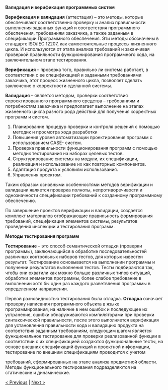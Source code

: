 **Валидация и верификация программных систем**

**Верификация и валидация** (аттестация) – это методы, которые обеспечивают соответственно
проверку и анализ правильности выполнения заданных функций и соответствия программного
обеспечения, требованиям заказчика, а также заданным в спецификации Программного
обеспечения. Эти методы обозначены в стандарте ISO/IEC 12207, как самостоятельные процессы
жизненного цикла. И используются от этапа анализа требований и заканчивая проверкой
правильности функционирования программного кода, на заключительном этапе тестирования.

**Верификация** – проверка того, правильно ли система работает, в соответствии с ее
спецификацией и заданными требованиями заказчика, этот процесс жизненного цикла, позволяет
сделать заключение о корректности сделанной системы.

**Валидация** – является методом, проверки соответствия спроектированного программного
средства – требованиям и потребностям заказчика и предполагает выполнение на этапах
жизненного цикла разного рода действий для получения корректных программ и систем.

1. Планирование процедур проверки и контроля решений с помощью методик и просмотра
    хода разработки
2. Повышения уровня автоматизации проектирования программ с использованием CASE-
    систем.
3. Проверка правильности функционирования программ с помощью методик тестирования
    на наборах целевых тестов.
4. Структурирование системы на модули, их спецификации, реализация и использование их
    как повторных компонентов.
5. Адаптация продукта к условиям использования.
6. Управления проектом.

Таким образом основными особенностями методов верификации и валидации является проверка
полноты, непротиворечивости и однозначности спецификации требований к созданному
программному обеспечению.

По завершение проектов верификации и валидации, создается комплект материалов
отображающие правильность формирования требований, спецификация элементов системы,
результатов проведения инспекции и тестирования программ.

**Методы тестирования программ**

**Тестирование** – это способ семантической отладки (проверки программы), заключающийся в
обработке последовательностей различных контрольных наборов тестов, для которых известен
результат. Тестирование основывается на выполнении программы и получении результатов
выполнения тестов. Тесты подбираются так, чтобы они охватили как можно больше различных
типов ситуаций, обработки элементов программы, более слабое требование в выполнении хотя
бы один раз каждого разветвления программы в определенном направлении.

Первой разновидностью тестирования была отладка. **Отладка** означает проверку написания
программного объекта в языке программирования, на наличие в нем ошибок и последующее их
устранение, ошибки обнаруживаются компиляторами при проверки синтаксической
правильности, после этого выполняется верификация для установления правильности кода и
валидацию продукта на соответствия заданным требованиям, следующим шагом является
функциональное тестирование для проверки реализованной функции в соответствии с их
спецификацией создаются функциональные тесты, на основе внешних спецификаций функций и
проектной информации, тестирование по внешним спецификациям проводится с учетом


требований, сформированных на этапе анализа предметной области. Методы функционального
тестирования подразделяются на статические и динамические.


[< Previous](5.md) | [Next >](7.md)